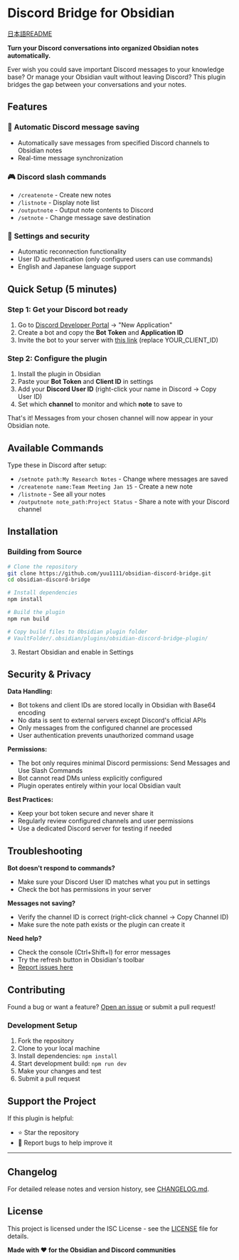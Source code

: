 # Discord Bridge for Obsidian

[日本語README](README-JP.md)

**Turn your Discord conversations into organized Obsidian notes automatically.**

Ever wish you could save important Discord messages to your knowledge base? Or manage your Obsidian vault without leaving Discord? This plugin bridges the gap between your conversations and your notes.

## Features

### 💬 **Automatic Discord message saving**
- Automatically save messages from specified Discord channels to Obsidian notes
- Real-time message synchronization

### 🎮 **Discord slash commands**
- `/createnote` - Create new notes
- `/listnote` - Display note list
- `/outputnote` - Output note contents to Discord
- `/setnote` - Change message save destination

### 🔧 **Settings and security**
- Automatic reconnection functionality
- User ID authentication (only configured users can use commands)
- English and Japanese language support


## Quick Setup (5 minutes)

### Step 1: Get your Discord bot ready
1. Go to [Discord Developer Portal](https://discord.com/developers/applications) → "New Application"
2. Create a bot and copy the **Bot Token** and **Application ID**
3. Invite the bot to your server with [this link](https://discord.com/api/oauth2/authorize?client_id=YOUR_CLIENT_ID&permissions=2048&scope=bot%20applications.commands) (replace YOUR_CLIENT_ID)

### Step 2: Configure the plugin
1. Install the plugin in Obsidian
2. Paste your **Bot Token** and **Client ID** in settings
3. Add your **Discord User ID** (right-click your name in Discord → Copy User ID)
4. Set which **channel** to monitor and which **note** to save to

That's it! Messages from your chosen channel will now appear in your Obsidian note.

## Available Commands

Type these in Discord after setup:

- `/setnote path:My Research Notes` - Change where messages are saved
- `/createnote name:Team Meeting Jan 15` - Create a new note
- `/listnote` - See all your notes
- `/outputnote note_path:Project Status` - Share a note with your Discord channel

## Installation

### Building from Source
```bash
# Clone the repository
git clone https://github.com/yuu1111/obsidian-discord-bridge.git
cd obsidian-discord-bridge

# Install dependencies
npm install

# Build the plugin
npm run build

# Copy build files to Obsidian plugin folder
# VaultFolder/.obsidian/plugins/obsidian-discord-bridge-plugin/
```

3. Restart Obsidian and enable in Settings

## Security & Privacy

**Data Handling:**
- Bot tokens and client IDs are stored locally in Obsidian with Base64 encoding
- No data is sent to external servers except Discord's official APIs
- Only messages from the configured channel are processed
- User authentication prevents unauthorized command usage

**Permissions:**
- The bot only requires minimal Discord permissions: Send Messages and Use Slash Commands
- Bot cannot read DMs unless explicitly configured
- Plugin operates entirely within your local Obsidian vault

**Best Practices:**
- Keep your bot token secure and never share it
- Regularly review configured channels and user permissions
- Use a dedicated Discord server for testing if needed

## Troubleshooting

**Bot doesn't respond to commands?**
- Make sure your Discord User ID matches what you put in settings
- Check the bot has permissions in your server

**Messages not saving?**
- Verify the channel ID is correct (right-click channel → Copy Channel ID)
- Make sure the note path exists or the plugin can create it

**Need help?**
- Check the console (Ctrl+Shift+I) for error messages
- Try the refresh button in Obsidian's toolbar
- [Report issues here](https://github.com/yuu1111/obsidian-discord-bridge/issues)

## Contributing

Found a bug or want a feature? [Open an issue](https://github.com/yuu1111/obsidian-discord-bridge/issues) or submit a pull request!

### Development Setup
1. Fork the repository
2. Clone to your local machine
3. Install dependencies: `npm install`
4. Start development build: `npm run dev`
5. Make your changes and test
6. Submit a pull request


## Support the Project

If this plugin is helpful:
- ⭐ Star the repository
- 🐛 Report bugs to help improve it

---

## Changelog

For detailed release notes and version history, see [CHANGELOG.md](CHANGELOG.md).

## License

This project is licensed under the ISC License - see the [LICENSE](LICENSE) file for details.

**Made with ❤️ for the Obsidian and Discord communities**